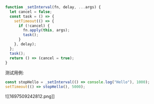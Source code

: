 ```JavaScript
function _setInterval(fn, delay, ...args) {
  let cancel = false;
  const task = () => {
    setTimeout(() => {
      if (!cancel) {
        fn.apply(this, args);
        task();
      }
    }, delay);
  };
  task();
  return () => (cancel = true);
}
```

测试用例:

```JavaScript
const stopHello = _setInterval(() => console.log("Hello"), 1000);
setTimeout(() => stopHello(), 5000);
```

![[1697509242812.png]]

